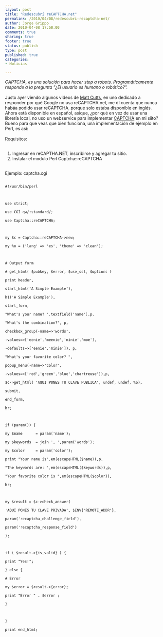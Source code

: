 ```yaml
--- 
layout: post
title: "Redescubrí reCAPTCHA.net"
permalink: /2010/04/08/redescubri-recaptcha-net/
author: Jorge Grippo
date: 2010-04-08 17:50:00
comments: true
sharing: true
footer: true
status: publish
type: post
published: true
categories: 
- Noticias

---
```

<!-- 134 -->
<i>CAPTCHA, es una solución para hacer stop a robots. Programáticamente responde a la pregunta "¿El usuario es humano o robótico?".</i><br />
<br />
Justo ayer viendo algunos videos de <a href="http://www.youtube.com/user/GoogleWebmasterHelp">Matt Cutts</a>, en uno dedicado a responder por qué Google no usa reCAPTCHA.net, me dí cuenta que nunca habáa podido usar reCAPTCHA, porque solo estaba disponible en inglés. Ahora está disponible en español, asique, ¿por qué en vez de usar una librería local, no uso un webservice para implementar <a href="http://www.captcha.net/">CAPTCHA</a> en mi siito? Bueno para que veas que bien funciona, una implementación de ejemplo en Perl, es así:<br />
<br />
Requisitos:<br />
<br />
<ol><li>Ingresar en reCAPTHA.NET, inscribirse y agregar tu sitio.</li>
<li>Instalar el modulo Perl Captcha::reCAPTCHA</li>
</ol><br />
Ejemplo: captcha.cgi<br />
<code><br />
#!/usr/bin/perl<br />
<br />
use strict;<br />
use CGI qw/:standard/;<br />
use Captcha::reCAPTCHA;<br />
<br />
my $c = Captcha::reCAPTCHA-&gt;new;<br />
my %o = ('lang' =&gt; 'es', 'theme' =&gt; 'clean');<br />
<br />
# Output form<br />
# get_html( $pubkey, $error, $use_ssl, $options )<br />
print header,<br />
start_html('A Simple Example'),<br />
h1('A Simple Example'),<br />
start_form,<br />
"What's your name? ",textfield('name'),p,<br />
"What's the combination?", p,<br />
checkbox_group(-name=&gt;'words',<br />
-values=&gt;['eenie','meenie','minie','moe'],<br />
-defaults=&gt;['eenie','minie']), p,<br />
"What's your favorite color? ",<br />
popup_menu(-name=&gt;'color',<br />
-values=&gt;['red','green','blue','chartreuse']),p,<br />
$c-&gt;get_html( 'AQUI PONES TU CLAVE PUBLICA', undef, undef, %o),<br />
submit,<br />
end_form,<br />
hr;<br />
<br />
if (param()) {<br />
my $name      = param('name');<br />
my $keywords  = join ', ',param('words');<br />
my $color     = param('color');<br />
print "Your name is",em(escapeHTML($name)),p,<br />
"The keywords are: ",em(escapeHTML($keywords)),p,<br />
"Your favorite color is ",em(escapeHTML($color)),<br />
hr;<br />
<br />
my $result = $c-&gt;check_answer(<br />
'AQUI PONES TU CLAVE PRIVADA', $ENV{'REMOTE_ADDR'},<br />
param('recaptcha_challenge_field'),<br />
param('recaptcha_response_field')<br />
);<br />
<br />
if ( $result-&gt;{is_valid} ) {<br />
print "Yes!";<br />
} else {<br />
# Error<br />
my $error = $result-&gt;{error};<br />
print "Error " . $error ;<br />
}<br />
<br />
}<br />
print end_html;<br />
<br />
</code>

